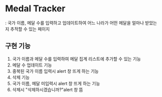 # Medal Tracker
 : 국가 이름, 메달 수를 입력하고 업데이트하여 어느 나라가 어떤 메달을 얼마나 받았는지 추적할 수 있는 페이지

## 구현 기능
1. 국가 이름과 메달 수를 입력하여 메달 집계 리스트에 추가할 수 있는 기능
2. 메달 수 업데이트 기능
3. 중복된 국가 이름 입력시 alert 창 뜨게 하는 기능
4. 삭제 기능
5. 국가 이름, 메달 미입력시 alert 창 뜨게 하는 기능
6. 삭제시 "삭제하시겠습니까?"alert 창 뜸
